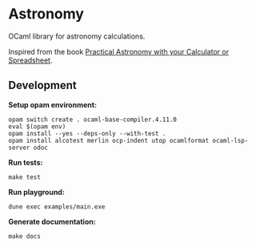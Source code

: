 # Astronomy

OCaml library for astronomy calculations.

Inspired from the book [Practical Astronomy with your Calculator or Spreadsheet](https://www.amazon.com/Practical-Astronomy-your-Calculator-Spreadsheet-ebook/dp/B00E3UR5FQ/ref=sr_1_1?dchild=1&keywords=Practical+Astronomy+with+your+Calculator+or+Spreadsheet&qid=1626079939&sr=8-1).

## Development

**Setup opam environment:**

```shell
opam switch create . ocaml-base-compiler.4.11.0
eval $(opam env)
opam install --yes --deps-only --with-test .
opam install alcotest merlin ocp-indent utop ocamlformat ocaml-lsp-server odoc
```

**Run tests:**

```shell
make test
```

**Run playground:**

```shell
dune exec examples/main.exe
```

**Generate documentation:**

```shell
make docs
```
